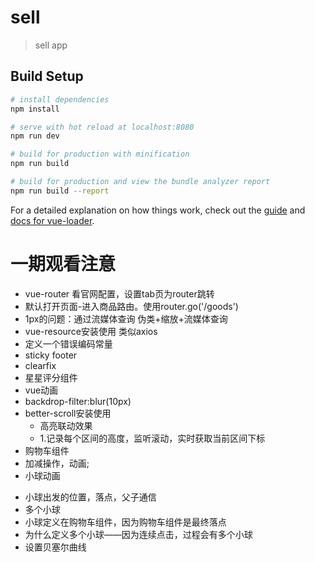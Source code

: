 # sell

> sell app

## Build Setup

``` bash
# install dependencies
npm install

# serve with hot reload at localhost:8080
npm run dev

# build for production with minification
npm run build

# build for production and view the bundle analyzer report
npm run build --report
```

For a detailed explanation on how things work, check out the [guide](http://vuejs-templates.github.io/webpack/) and [docs for vue-loader](http://vuejs.github.io/vue-loader).

# 一期观看注意
+ vue-router 看官网配置，设置tab页为router跳转
+ 默认打开页面-进入商品路由。使用router.go('/goods')
+ 1px的问题：通过流媒体查询 伪类+缩放+流媒体查询
+ vue-resource安装使用 类似axios
+ 定义一个错误编码常量
+ sticky footer
+ clearfix
+ 星星评分组件
+ vue动画
+ backdrop-filter:blur(10px)
+ better-scroll安装使用
  - 高亮联动效果
  - 1.记录每个区间的高度，监听滚动，实时获取当前区间下标
+ 购物车组件
+ 加减操作，动画;
+ 小球动画
 - 小球出发的位置，落点，父子通信
 - 多个小球
 - 小球定义在购物车组件，因为购物车组件是最终落点
 - 为什么定义多个小球——因为连续点击，过程会有多个小球
 - 设置贝塞尔曲线

